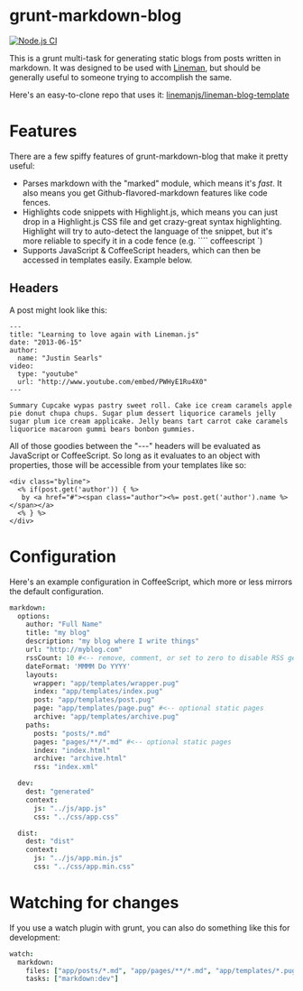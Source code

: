 # grunt-markdown-blog

[![Node.js CI](https://github.com/testdouble/grunt-markdown-blog/actions/workflows/node.js.yml/badge.svg)](https://github.com/testdouble/grunt-markdown-blog/actions/workflows/node.js.yml)

This is a grunt multi-task for generating static blogs from posts written in markdown. It was designed to be used with [Lineman](https://github.com/testdouble/lineman), but should be generally useful to someone trying to accomplish the same.

Here's an easy-to-clone repo that uses it: [linemanjs/lineman-blog-template](https://github.com/linemanjs/lineman-blog-template)

# Features

There are a few spiffy features of grunt-markdown-blog that make it pretty useful:

* Parses markdown with the "marked" module, which means it's *fast*. It also means you get Github-flavored-markdown features like code fences.
* Highlights code snippets with Highlight.js, which means you can just drop in a Highlight.js CSS file and get crazy-great syntax highlighting. Highlight will try to auto-detect the language of the snippet, but it's more reliable to specify it in a code fence (e.g. ```` coffeescript `)
* Supports JavaScript & CoffeeScript headers, which can then be accessed in templates easily. Example below.

## Headers

A post might look like this:

```
---
title: "Learning to love again with Lineman.js"
date: "2013-06-15"
author:
  name: "Justin Searls"
video:
  type: "youtube"
  url: "http://www.youtube.com/embed/PWHyE1Ru4X0"
---

Summary Cupcake wypas pastry sweet roll. Cake ice cream caramels apple pie donut chupa chups. Sugar plum dessert liquorice caramels jelly sugar plum ice cream applicake. Jelly beans tart carrot cake caramels liquorice macaroon gummi bears bonbon gummies.

```

All of those goodies between the "---" headers will be evaluated as JavaScript or CoffeeScript. So long as it evaluates to an object with properties, those will be accessible from your templates like so:

```
<div class="byline">
  <% if(post.get('author')) { %>
   by <a href="#"><span class="author"><%= post.get('author').name %></span></a>
  <% } %>
</div>
```

# Configuration

Here's an example configuration in CoffeeScript, which more or less mirrors the default configuration.

``` coffeescript
markdown:
  options:
    author: "Full Name"
    title: "my blog"
    description: "my blog where I write things"
    url: "http://myblog.com"
    rssCount: 10 #<-- remove, comment, or set to zero to disable RSS generation
    dateFormat: 'MMMM Do YYYY'
    layouts:
      wrapper: "app/templates/wrapper.pug"
      index: "app/templates/index.pug"
      post: "app/templates/post.pug"
      page: "app/templates/page.pug" #<-- optional static pages
      archive: "app/templates/archive.pug"
    paths:
      posts: "posts/*.md"
      pages: "pages/**/*.md" #<-- optional static pages
      index: "index.html"
      archive: "archive.html"
      rss: "index.xml"

  dev:
    dest: "generated"
    context:
      js: "../js/app.js"
      css: "../css/app.css"

  dist:
    dest: "dist"
    context:
      js: "../js/app.min.js"
      css: "../css/app.min.css"

```

# Watching for changes

If you use a watch plugin with grunt, you can also do something like this for development:

``` coffeescript
watch:
  markdown:
    files: ["app/posts/*.md", "app/pages/**/*.md", "app/templates/*.pug"]
    tasks: ["markdown:dev"]
```
